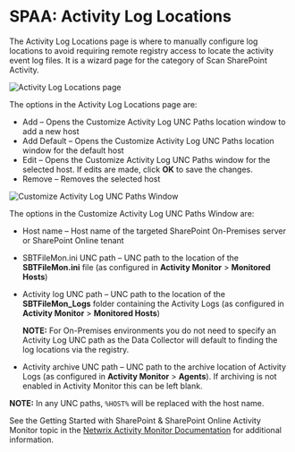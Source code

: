 # SPAA: Activity Log Locations

The Activity Log Locations page is where to manually configure log locations to avoid requiring
remote registry access to locate the activity event log files. It is a wizard page for the category
of Scan SharePoint Activity.

![Activity Log Locations page](/img/versioned_docs/accessanalyzer_11.6/accessanalyzer/admin/datacollector/spaa/activityloglocations.webp)

The options in the Activity Log Locations page are:

- Add – Opens the Customize Activity Log UNC Paths location window to add a new host
- Add Default – Opens the Customize Activity Log UNC Paths location window for the default host
- Edit – Opens the Customize Activity Log UNC Paths window for the selected host. If edits are made,
  click **OK** to save the changes.
- Remove – Removes the selected host

![Customize Activity Log UNC Paths Window](/img/versioned_docs/accessanalyzer_11.6/accessanalyzer/admin/datacollector/spaa/customizeactivityloguncpaths.webp)

The options in the Customize Activity Log UNC Paths Window are:

- Host name – Host name of the targeted SharePoint On-Premises server or SharePoint Online tenant
- SBTFileMon.ini UNC path – UNC path to the location of the **SBTFileMon.ini** file (as configured
  in **Activity Monitor** > **Monitored Hosts**)
- Activity log UNC path – UNC path to the location of the **SBTFileMon_Logs** folder containing the
  Activity Logs (as configured in **Activity Monitor** > **Monitored Hosts**)

  **NOTE:** For On-Premises environments you do not need to specify an Activity Log UNC path as
  the Data Collector will default to finding the log locations via the registry.

- Activity archive UNC path – UNC path to the archive location of Activity Logs (as configured in
  **Activity Monitor** > **Agents**). If archiving is not enabled in Activity Monitor this can be
  left blank.

**NOTE:** In any UNC paths, `%HOST%` will be replaced with the host name.

See the Getting Started with SharePoint & SharePoint Online Activity Monitor topic in the
[Netwrix Activity Monitor Documentation](https://helpcenter.netwrix.com/category/activitymonitor)
for additional information.

